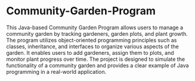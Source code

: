 # Community-Garden-Program  
This Java-based Community Garden Program allows users to manage a community garden by tracking gardeners, garden plots, and plant growth. The program utilizes object-oriented programming principles such as classes, inheritance, and interfaces to organize various aspects of the garden. It enables users to add gardeners, assign them to plots, and monitor plant progress over time. The project is designed to simulate the functionality of a community garden and provides a clear example of Java programming in a real-world application.
